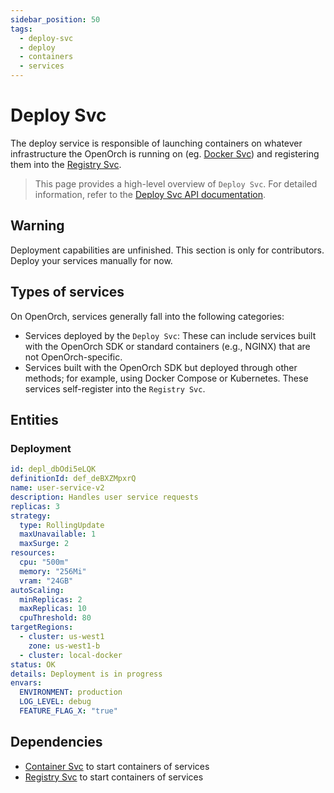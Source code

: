 ```yaml
---
sidebar_position: 50
tags:
  - deploy-svc
  - deploy
  - containers
  - services
---
```


# Deploy Svc

The deploy service is responsible of launching containers on whatever infrastructure the OpenOrch is running on (eg. [Docker Svc](/docs/built-in-services/container-svc)) and registering them into the [Registry Svc](/docs/built-in-services/container-svc).

> This page provides a high-level overview of `Deploy Svc`. For detailed information, refer to the [Deploy Svc API documentation](/docs/openorch/save-deployment).

## Warning

Deployment capabilities are unfinished. This section is only for contributors. Deploy your services manually for now.

## Types of services

On OpenOrch, services generally fall into the following categories:

- Services deployed by the `Deploy Svc`: These can include services built with the OpenOrch SDK or standard containers (e.g., NGINX) that are not OpenOrch-specific.
- Services built with the OpenOrch SDK but deployed through other methods; for example, using Docker Compose or Kubernetes. These services self-register into the `Registry Svc`.

## Entities

### Deployment

```yaml
id: depl_dbOdi5eLQK
definitionId: def_deBXZMpxrQ
name: user-service-v2
description: Handles user service requests
replicas: 3
strategy:
  type: RollingUpdate
  maxUnavailable: 1
  maxSurge: 2
resources:
  cpu: "500m"
  memory: "256Mi"
  vram: "24GB"
autoScaling:
  minReplicas: 2
  maxReplicas: 10
  cpuThreshold: 80
targetRegions:
  - cluster: us-west1
    zone: us-west1-b
  - cluster: local-docker
status: OK
details: Deployment is in progress
envars:
  ENVIRONMENT: production
  LOG_LEVEL: debug
  FEATURE_FLAG_X: "true"
```

## Dependencies

- [Container Svc](/docs/built-in-services/container-svc) to start containers of services
- [Registry Svc](/docs/built-in-services/registry-svc) to start containers of services
